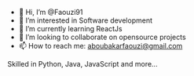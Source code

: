 - 👋 Hi, I’m @Faouzi91
- 👀 I’m interested in Software development
- 🌱 I’m currently learning ReactJs
- 💞️ I’m looking to collaborate on opensource projects
- 📫 How to reach me: aboubakarfaouzi@gmail.com

Skilled in Python, Java, JavaScript and more...

<!---
Faouzi91/Faouzi91 is a ✨ special ✨ repository because its `README.md` (this file) appears on your GitHub profile.
You can click the Preview link to take a look at your changes.
--->
